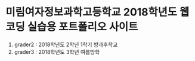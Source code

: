 # 미림여자정보과학고등학교 2018학년도 웹코딩 실습용 포트폴리오 사이트


1. grader2 : 2018학년도 2학년 1학기 방과후학교
1. grader3 : 2018학년도 3학년 여름방학